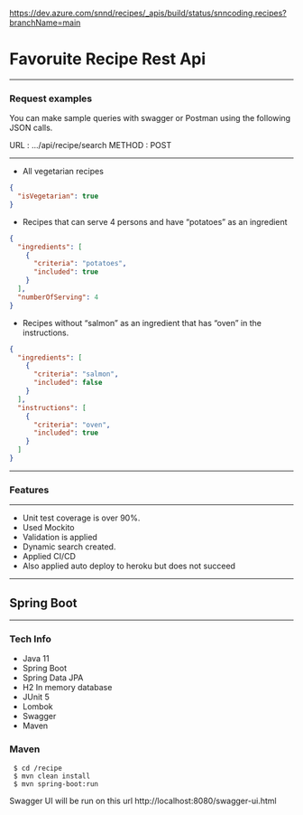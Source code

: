 https://dev.azure.com/snnd/recipes/_apis/build/status/snncoding.recipes?branchName=main
# Favoruite Recipe Rest Api 

----------------------------
### Request examples
You can make sample queries with swagger or Postman using the following JSON calls.

URL : .../api/recipe/search 
METHOD : POST

----------------------------
- All vegetarian recipes
```JSON
{
  "isVegetarian": true
}
```

- Recipes that can serve 4 persons and have “potatoes” as an ingredient
```JSON
{
  "ingredients": [
    {
      "criteria": "potatoes",
      "included": true
    }
  ],
  "numberOfServing": 4
}
```

- Recipes without “salmon” as an ingredient that has “oven” in the instructions.
```JSON
{
  "ingredients": [
    {
      "criteria": "salmon",
      "included": false
    }
  ],
  "instructions": [
    {
      "criteria": "oven",
      "included": true
    }
  ]
}
```

----------------------------
### Features

----------------------------

- Unit test coverage is over 90%.
- Used Mockito
- Validation is applied
- Dynamic search created.
- Applied CI/CD
- Also applied auto deploy to heroku but does not succeed 

----------------------------
## Spring Boot

---------------------------
### Tech Info


- Java 11
- Spring Boot
- Spring Data JPA
- H2 In memory database
- JUnit 5
- Lombok
- Swagger
- Maven

### Maven
```ssh
 $ cd /recipe
 $ mvn clean install
 $ mvn spring-boot:run
```
Swagger UI will be run on this url
http://localhost:8080/swagger-ui.html
